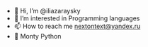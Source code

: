 - 👋 Hi, I’m @iliazaraysky
- 👀 I’m interested in Programming languages
- 📫 How to reach me nextontext@yandex.ru
- 🐍 Monty Python

<!---
iliazaraysky/iliazaraysky is a ✨ special ✨ repository because its `README.md` (this file) appears on your GitHub profile.
You can click the Preview link to take a look at your changes.
--->

